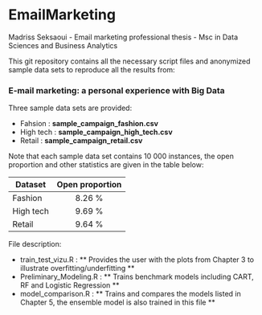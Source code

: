 # EmailMarketing
Madriss Seksaoui - Email marketing professional thesis - Msc in Data Sciences and Business Analytics

This git repository contains all the necessary script files and anonymized sample data sets to reproduce all the results from:

### E-mail marketing: a personal experience with Big Data

Three sample data sets are provided:

* Fahsion : **sample_campaign_fashion.csv**
* High tech : **sample_campaign_high_tech.csv**
* Retail : **sample_campaign_retail.csv**

Note that each sample data set contains 10 000 instances, the open proportion and other statistics are given in the table below: 

| Dataset   | Open proportion |
| --------- |:-------------:|
| Fashion   | 8.26 %|
| High tech | 9.69 %|
| Retail    | 9.64 %|

File description:

* train_test_vizu.R : ** Provides the user with the plots from Chapter 3 to illustrate overfitting/underfitting **
* Preliminary_Modeling.R : ** Trains benchmark models including CART, RF and Logistic Regression **
* model_comparison.R : ** Trains and compares the models listed in Chapter 5, the ensemble model is also trained in this file **


